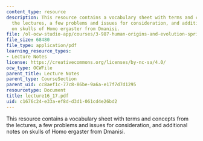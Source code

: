```yaml
---
content_type: resource
description: This resource contains a vocabulary sheet with terms and concepts from
  the lectures, a few problems and issues for consideration, and additional notes
  on skulls of Homo ergaster from Dmanisi.
file: /ol-ocw-studio-app/courses/3-987-human-origins-and-evolution-spring-2006/c1676c24e33aef8dd3d1061cd4e26bd2_lecture16_17.pdf
file_size: 68480
file_type: application/pdf
learning_resource_types:
- Lecture Notes
license: https://creativecommons.org/licenses/by-nc-sa/4.0/
ocw_type: OCWFile
parent_title: Lecture Notes
parent_type: CourseSection
parent_uid: cc8aef1c-77c8-86be-9a6a-e17f7d7d1295
resourcetype: Document
title: lecture16_17.pdf
uid: c1676c24-e33a-ef8d-d3d1-061cd4e26bd2
---
```

This resource contains a vocabulary sheet with terms and concepts from the lectures, a few problems and issues for consideration, and additional notes on skulls of Homo ergaster from Dmanisi.